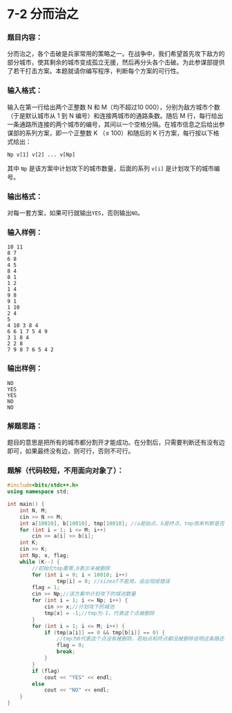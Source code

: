 # 7-2 分而治之

### 题目内容：

分而治之，各个击破是兵家常用的策略之一。在战争中，我们希望首先攻下敌方的部分城市，使其剩余的城市变成孤立无援，然后再分头各个击破。为此参谋部提供了若干打击方案。本题就请你编写程序，判断每个方案的可行性。

### 输入格式：

输入在第一行给出两个正整数 N 和 M（均不超过10 000），分别为敌方城市个数（于是默认城市从 1 到 N 编号）和连接两城市的通路条数。随后 M 行，每行给出一条通路所连接的两个城市的编号，其间以一个空格分隔。在城市信息之后给出参谋部的系列方案，即一个正整数 K （≤ 100）和随后的 K 行方案，每行按以下格式给出：

```
Np v[1] v[2] ... v[Np]
```

其中 `Np` 是该方案中计划攻下的城市数量，后面的系列 `v[i]` 是计划攻下的城市编号。

### 输出格式：

对每一套方案，如果可行就输出`YES`，否则输出`NO`。

### 输入样例：

```in
10 11
8 7
6 8
4 5
8 4
8 1
1 2
1 4
9 8
9 1
1 10
2 4
5
4 10 3 8 4
6 6 1 7 5 4 9
3 1 8 4
2 2 8
7 9 8 7 6 5 4 2
```

### 输出样例：

```out
NO
YES
YES
NO
NO
```

### 解题思路：

题目的意思是把所有的城市都分割开才能成功。在分割后，只需要判断还有没有边即可，如果最终没有边，则可行，否则不可行。

### 题解（代码较短，不用面向对象了）：

```c++
#include<bits/stdc++.h>
using namespace std;

int main() {
	int N, M;
	cin >> N >> M;
	int a[10010], b[10010], tmp[10010];	//a是始点，b是终点，tmp用来判断是否被删除
	for (int i = 1; i <= M; i++) 
		cin >> a[i] >> b[i];
	int K;
	cin >> K;
	int Np, x, flag;
	while (K--) {
		//初始化tmp置零,0表示未被删除
		for (int i = 0; i < 10010; i++)
            	tmp[i] = 0; //sizeof不能用，会出现段错误
		flag = 1;
		cin >> Np;//该方案中计划攻下的城池数量
		for (int i = 1; i <= Np; i++) {
			cin >> x;//计划攻下的城池
			tmp[x] = -1;//tmp为-1，代表这个点被删除
		}
		for (int i = 1; i <= M; i++) {
			if (tmp[a[i]] == 0 && tmp[b[i]] == 0) {	
                //tmp为0代表这个点没有被删除，若始点和终点都没被删除说明这条路还在
				flag = 0;
				break;
			}
		}
		if (flag)
			cout << "YES" << endl;
		else
			cout << "NO" << endl;
	}
}

```

